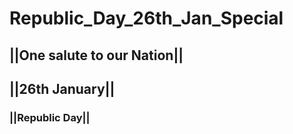 # Republic_Day_26th_Jan_Special
## ||One salute to our Nation||
## ||26th January||
### ||Republic Day||
